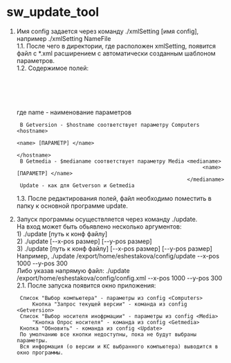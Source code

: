 # sw_update_tool
1. Имя config задается через команду ./xmlSetting [имя config], например ./xmlSetting NameFile  
	1.1. После чего в директории, где расположен xmlSetting, появится файл с *.xml расширением с автоматически созданным шаблоном параметров.  
	1.2. Содержимое полей:  
		<Computers>  
		<Media>  
		<Getversion>  
		<Getmedia>  
		<Update>  
		где name - наименование параметров  
		
		В Getversion - $hostname соответствует параметру Computers <hostname>  
																	  <name> [ПАРАМЕТР] </name>  
																   </hostname>  
		В Getmedia - $medianame соответствует параметру Media <medianame>  
																   <name> [ПАРАМЕТР] </name>  
														      </medianame>  
		Update - как для Getverson и Getmedia  
	1.3. После редактирования полей, файл необходимо поместить в папку к основной программе update.  
	
2. Запуск программы осуществляется через команду ./update.  
   На вход может быть обьявлено несколько аргументов:  
		1) ./update [путь к конф файлу]   
		2) ./update [--x-pos размер] [--y-pos размер]  
		3) ./update [путь к конф файлу] [--x-pos размер] [--y-pos размер]  
		Например, ./update /export/home/eshestakova/config/update --x-pos 1000 --y-pos 300  
		Либо указав напрямую файл: ./update /export/home/eshestakova/config/config.xml --x-pos 1000 --y-pos 300  
	2.1. После запуска появится окно приложения:  
	
		Список "Выбор компьютера" - параметры из config <Computers>  
			Кнопка "Запрос текущей версии" - команда из config <Getversion>  
	    Список "Выбор носителя инофрмации" - параметры из config <Media>  
			"Кнопка Опрос носителя" - команда из config <Getmedia>  
		Кнопка "Обновить" - команда из config <Update>  
		По умолчанию все кнопки недоступны, пока не будут выбраны параметры.  
		Вся информация (о версии и КС выбранного компьютера) выводится в окно программы.  
